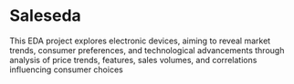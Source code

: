 # Saleseda
This EDA project explores electronic devices, aiming to reveal market trends, consumer preferences, and technological advancements through analysis of price trends, features, sales volumes, and correlations influencing consumer choices
